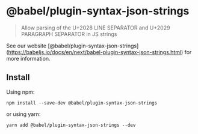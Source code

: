 <span class="citation" data-cites="babel/plugin-syntax-json-strings">@babel/plugin-syntax-json-strings</span>
=============================================================================================================

> Allow parsing of the U+2028 LINE SEPARATOR and U+2029 PARAGRAPH SEPARATOR in JS strings

See our website <span class="citation" data-cites="babel/plugin-syntax-json-strings">\[@babel/plugin-syntax-json-strings\]</span>(https://babeljs.io/docs/en/next/babel-plugin-syntax-json-strings.html) for more information.

Install
-------

Using npm:

    npm install --save-dev @babel/plugin-syntax-json-strings

or using yarn:

    yarn add @babel/plugin-syntax-json-strings --dev
